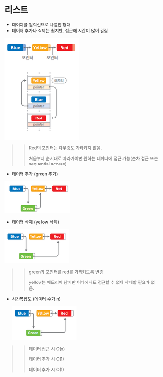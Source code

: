 # 리스트



- 데이터를 일직선으로 나열한 형태
- 데이터 추가나 삭제는 쉽지만, 접근에 시간이 많이 걸림

![](./imgs/list1.png)

> > Red의 포인터는 아무것도 가리키지 않음.  
> >
> > 처음부터 순서대로 따라가야만 원하는 데이터에 접근 가능(순차 접근 또는 sequential access)



- 데이터 추가 (green 추가)

![](./imgs/list2.PNG)


- 데이터 삭제 (yellow 삭제)

![](./imgs/list3.PNG)

> > green의 포인터를 red를 가리키도록 변경
> >
> > yellow는 메모리에 남지만 어디에서도 접근할 수 없어 삭제할 필요가 없음.

- 시간복잡도 (데이터 수가 n)

  ![](./imgs/list3.PNG)

> > 데이터 접근 시 O(n)
> >
> > 데이터 추가 시 O(1)
> >
> > 데이터 추가 시 O(1)
